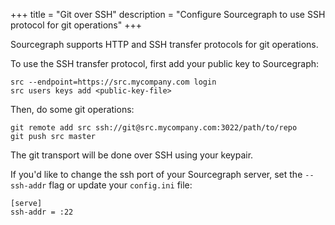 +++
title = "Git over SSH"
description = "Configure Sourcegraph to use SSH protocol for git operations"
+++

Sourcegraph supports HTTP and SSH transfer protocols for git operations.

To use the SSH transfer protocol, first add your public key to Sourcegraph:

```
src --endpoint=https://src.mycompany.com login
src users keys add <public-key-file>
```

Then, do some git operations:

```
git remote add src ssh://git@src.mycompany.com:3022/path/to/repo
git push src master
```

The git transport will be done over SSH using your keypair.

If you'd like to change the ssh port of your Sourcegraph server, set
the `--ssh-addr` flag or update your `config.ini` file:

```
[serve]
ssh-addr = :22
```
